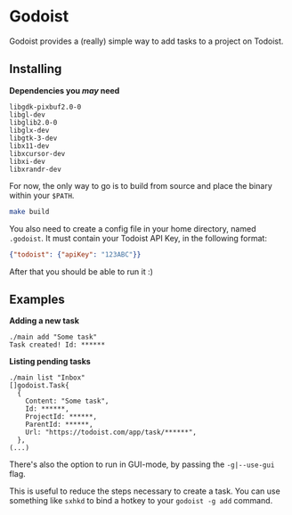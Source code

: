 # Godoist

Godoist provides a (really) simple way to add tasks to a project on Todoist.

## Installing

**Dependencies you _may_ need**
```
libgdk-pixbuf2.0-0
libgl-dev
libglib2.0-0
libglx-dev
libgtk-3-dev
libx11-dev
libxcursor-dev
libxi-dev
libxrandr-dev
```

For now, the only way to go is to build from source and place the binary within
your `$PATH`.

```sh
make build
```

You also need to create a config file in your home directory, named `.godoist`.
It must contain your Todoist API Key, in the following format:
```json
{"todoist": {"apiKey": "123ABC"}}
```

After that you should be able to run it :)

## Examples

**Adding a new task**
```
./main add "Some task"
Task created! Id: ******
```

**Listing pending tasks**
```
./main list "Inbox"
[]godoist.Task{
  {
    Content: "Some task",
    Id: ******,
    ProjectId: ******,
    ParentId: ******,
    Url: "https://todoist.com/app/task/******",
  },
(...)
```

There's also the option to run in GUI-mode, by passing the `-g|--use-gui` flag.

This is useful to reduce the steps necessary to create a task. You can use
something like `sxhkd` to bind a hotkey to your `godoist -g add` command.
